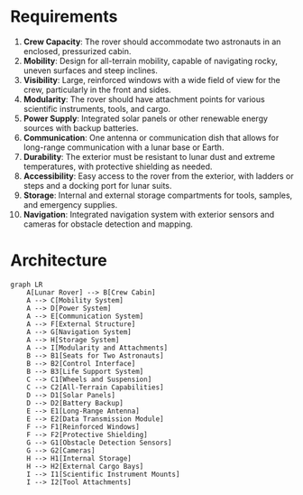 # Requirements
1. **Crew Capacity**: The rover should accommodate two astronauts in an enclosed, pressurized cabin.
2. **Mobility**: Design for all-terrain mobility, capable of navigating rocky, uneven surfaces and steep inclines.
3. **Visibility**: Large, reinforced windows with a wide field of view for the crew, particularly in the front and sides.
4. **Modularity**: The rover should have attachment points for various scientific instruments, tools, and cargo.
5. **Power Supply**: Integrated solar panels or other renewable energy sources with backup batteries.
6. **Communication**: One antenna or communication dish that allows for long-range communication with a lunar base or Earth.
7. **Durability**: The exterior must be resistant to lunar dust and extreme temperatures, with protective shielding as needed.
8. **Accessibility**: Easy access to the rover from the exterior, with ladders or steps and a docking port for lunar suits.
9. **Storage**: Internal and external storage compartments for tools, samples, and emergency supplies.
10. **Navigation**: Integrated navigation system with exterior sensors and cameras for obstacle detection and mapping.

# Architecture

```mermaid
graph LR
    A[Lunar Rover] --> B[Crew Cabin]
    A --> C[Mobility System]
    A --> D[Power System]
    A --> E[Communication System]
    A --> F[External Structure]
    A --> G[Navigation System]
    A --> H[Storage System]
    A --> I[Modularity and Attachments]
    B --> B1[Seats for Two Astronauts]
    B --> B2[Control Interface]
    B --> B3[Life Support System]
    C --> C1[Wheels and Suspension]
    C --> C2[All-Terrain Capabilities]
    D --> D1[Solar Panels]
    D --> D2[Battery Backup]
    E --> E1[Long-Range Antenna]
    E --> E2[Data Transmission Module]
    F --> F1[Reinforced Windows]
    F --> F2[Protective Shielding]
    G --> G1[Obstacle Detection Sensors]
    G --> G2[Cameras]
    H --> H1[Internal Storage]
    H --> H2[External Cargo Bays]
    I --> I1[Scientific Instrument Mounts]
    I --> I2[Tool Attachments]

```